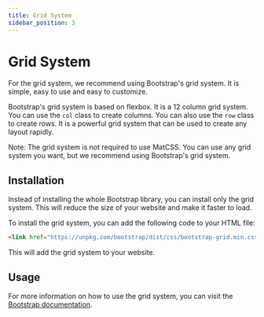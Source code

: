 ```yaml
---
title: Grid System
sidebar_position: 3
---
```


# Grid System

For the grid system, we recommend using Bootstrap's grid system. It is simple, easy to use and easy to customize.

Bootstrap's grid system is based on flexbox. It is a 12 column grid system. You can use the `col` class to create columns. You can also use the `row` class to create rows. It is a powerful grid system that can be used to create any layout rapidly.

Note: The grid system is not required to use MatCSS. You can use any grid system you want, but we recommend using Bootstrap's grid system.

## Installation

Instead of installing the whole Bootstrap library, you can install only the grid system. This will reduce the size of your website and make it faster to load.

To install the grid system, you can add the following code to your HTML file:

```html
<link href="https://unpkg.com/bootstrap/dist/css/bootstrap-grid.min.css" rel="stylesheet">
```

This will add the grid system to your website.

## Usage

For more information on how to use the grid system, you can visit the [Bootstrap documentation](https://getbootstrap.com/docs/5.0/layout/grid/).


